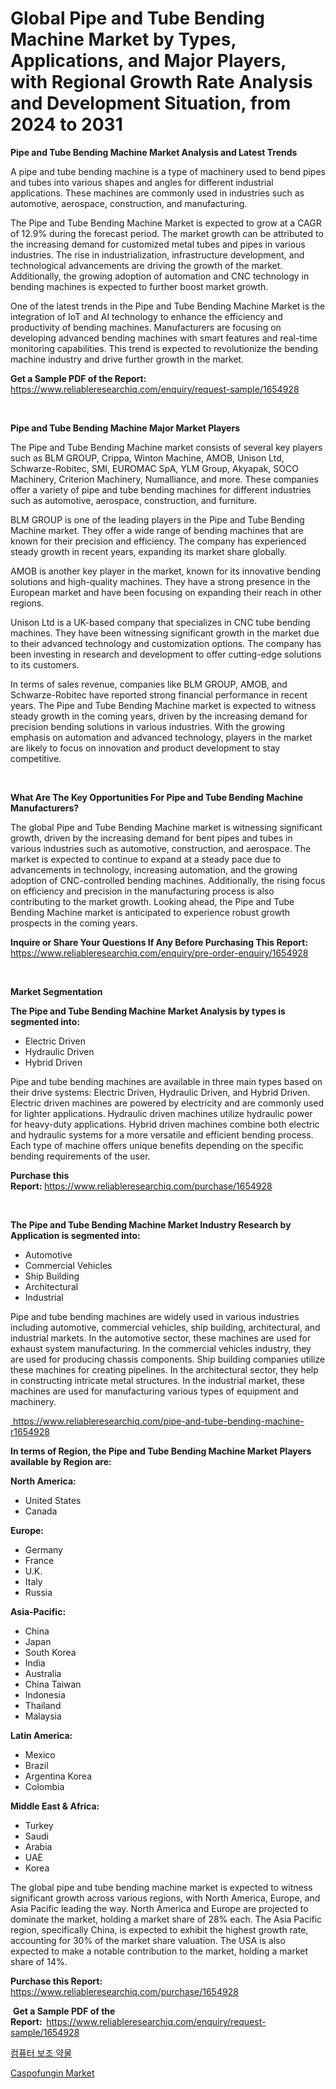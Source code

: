 <p><h1>Global Pipe and Tube Bending Machine Market by Types, Applications, and Major Players, with Regional Growth Rate Analysis and Development Situation, from 2024 to 2031</h1></p><p><strong>Pipe and Tube Bending Machine Market Analysis and Latest Trends</strong></p>
<p><p>A pipe and tube bending machine is a type of machinery used to bend pipes and tubes into various shapes and angles for different industrial applications. These machines are commonly used in industries such as automotive, aerospace, construction, and manufacturing.</p><p>The Pipe and Tube Bending Machine Market is expected to grow at a CAGR of 12.9% during the forecast period. The market growth can be attributed to the increasing demand for customized metal tubes and pipes in various industries. The rise in industrialization, infrastructure development, and technological advancements are driving the growth of the market. Additionally, the growing adoption of automation and CNC technology in bending machines is expected to further boost market growth.</p><p>One of the latest trends in the Pipe and Tube Bending Machine Market is the integration of IoT and AI technology to enhance the efficiency and productivity of bending machines. Manufacturers are focusing on developing advanced bending machines with smart features and real-time monitoring capabilities. This trend is expected to revolutionize the bending machine industry and drive further growth in the market.</p></p>
<p><strong>Get a Sample PDF of the Report:&nbsp;</strong> <a href="https://www.reliableresearchiq.com/enquiry/request-sample/1654928">https://www.reliableresearchiq.com/enquiry/request-sample/1654928</a></p>
<p>&nbsp;</p>
<p><strong>Pipe and Tube Bending Machine Major Market Players</strong></p>
<p><p>The Pipe and Tube Bending Machine market consists of several key players such as BLM GROUP, Crippa, Winton Machine, AMOB, Unison Ltd, Schwarze-Robitec, SMI, EUROMAC SpA, YLM Group, Akyapak, SOCO Machinery, Criterion Machinery, Numalliance, and more. These companies offer a variety of pipe and tube bending machines for different industries such as automotive, aerospace, construction, and furniture.</p><p>BLM GROUP is one of the leading players in the Pipe and Tube Bending Machine market. They offer a wide range of bending machines that are known for their precision and efficiency. The company has experienced steady growth in recent years, expanding its market share globally.</p><p>AMOB is another key player in the market, known for its innovative bending solutions and high-quality machines. They have a strong presence in the European market and have been focusing on expanding their reach in other regions.</p><p>Unison Ltd is a UK-based company that specializes in CNC tube bending machines. They have been witnessing significant growth in the market due to their advanced technology and customization options. The company has been investing in research and development to offer cutting-edge solutions to its customers.</p><p>In terms of sales revenue, companies like BLM GROUP, AMOB, and Schwarze-Robitec have reported strong financial performance in recent years. The Pipe and Tube Bending Machine market is expected to witness steady growth in the coming years, driven by the increasing demand for precision bending solutions in various industries. With the growing emphasis on automation and advanced technology, players in the market are likely to focus on innovation and product development to stay competitive.</p></p>
<p>&nbsp;</p>
<p><strong>What Are The Key Opportunities For Pipe and Tube Bending Machine Manufacturers?</strong></p>
<p><p>The global Pipe and Tube Bending Machine market is witnessing significant growth, driven by the increasing demand for bent pipes and tubes in various industries such as automotive, construction, and aerospace. The market is expected to continue to expand at a steady pace due to advancements in technology, increasing automation, and the growing adoption of CNC-controlled bending machines. Additionally, the rising focus on efficiency and precision in the manufacturing process is also contributing to the market growth. Looking ahead, the Pipe and Tube Bending Machine market is anticipated to experience robust growth prospects in the coming years.</p></p>
<p><strong>Inquire or Share Your Questions If Any Before Purchasing This Report:</strong> <a href="https://www.reliableresearchiq.com/enquiry/pre-order-enquiry/1654928">https://www.reliableresearchiq.com/enquiry/pre-order-enquiry/1654928</a></p>
<p>&nbsp;</p>
<p><strong>Market Segmentation</strong></p>
<p><strong>The Pipe and Tube Bending Machine Market Analysis by types is segmented into:</strong></p>
<p><ul><li>Electric Driven</li><li>Hydraulic Driven</li><li>Hybrid Driven</li></ul></p>
<p><p>Pipe and tube bending machines are available in three main types based on their drive systems: Electric Driven, Hydraulic Driven, and Hybrid Driven. Electric driven machines are powered by electricity and are commonly used for lighter applications. Hydraulic driven machines utilize hydraulic power for heavy-duty applications. Hybrid driven machines combine both electric and hydraulic systems for a more versatile and efficient bending process. Each type of machine offers unique benefits depending on the specific bending requirements of the user.</p></p>
<p><strong>Purchase this Report:&nbsp;</strong><a href="https://www.reliableresearchiq.com/purchase/1654928">https://www.reliableresearchiq.com/purchase/1654928</a></p>
<p>&nbsp;</p>
<p><strong>The Pipe and Tube Bending Machine Market Industry Research by Application is segmented into:</strong></p>
<p><ul><li>Automotive</li><li>Commercial Vehicles</li><li>Ship Building</li><li>Architectural</li><li>Industrial</li></ul></p>
<p><p>Pipe and tube bending machines are widely used in various industries including automotive, commercial vehicles, ship building, architectural, and industrial markets. In the automotive sector, these machines are used for exhaust system manufacturing. In the commercial vehicles industry, they are used for producing chassis components. Ship building companies utilize these machines for creating pipelines. In the architectural sector, they help in constructing intricate metal structures. In the industrial market, these machines are used for manufacturing various types of equipment and machinery.</p></p>
<p><a href="https://www.reliableresearchiq.com/pipe-and-tube-bending-machine-r1654928">&nbsp;https://www.reliableresearchiq.com/pipe-and-tube-bending-machine-r1654928</a></p>
<p><strong>In terms of Region, the Pipe and Tube Bending Machine Market Players available by Region are:</strong></p>
<p>
    <p> <strong> North America: </strong>
        <ul>
            <li>United States</li>
            <li>Canada</li>
        </ul>
        </p> 
    <p> <strong> Europe: </strong>
        <ul>
            <li>Germany</li>
            <li>France</li>
            <li>U.K.</li>
            <li>Italy</li>
            <li>Russia</li>
        </ul>
        </p> 
    <p> <strong> Asia-Pacific: </strong>
        <ul>
            <li>China</li>
            <li>Japan</li>
            <li>South Korea</li>
            <li>India</li>
            <li>Australia</li>
            <li>China Taiwan</li>
            <li>Indonesia</li>
            <li>Thailand</li>
            <li>Malaysia</li>
        </ul>
        </p> 
    <p> <strong> Latin America: </strong>
        <ul>
            <li>Mexico</li>
            <li>Brazil</li>
            <li>Argentina Korea</li>
            <li>Colombia</li>
        </ul>
        </p> 
    <p> <strong> Middle East & Africa: </strong>
        <ul>
            <li>Turkey</li>
            <li>Saudi</li>
            <li>Arabia</li>
            <li>UAE</li>
            <li>Korea</li>
        </ul>
    </p>
    </p>
<p><p>The global pipe and tube bending machine market is expected to witness significant growth across various regions, with North America, Europe, and Asia Pacific leading the way. North America and Europe are projected to dominate the market, holding a market share of 28% each. The Asia Pacific region, specifically China, is expected to exhibit the highest growth rate, accounting for 30% of the market share valuation. The USA is also expected to make a notable contribution to the market, holding a market share of 14%.</p></p>
<p><strong>Purchase this Report: </strong><a href="https://www.reliableresearchiq.com/purchase/1654928">https://www.reliableresearchiq.com/purchase/1654928</a></p>
<p>&nbsp;<strong>Get a Sample PDF of the Report:&nbsp;&nbsp;</strong><a href="https://www.reliableresearchiq.com/enquiry/request-sample/1654928">https://www.reliableresearchiq.com/enquiry/request-sample/1654928</a></p>
<p><strong></strong></p>
<p><p><a href="https://github.com/laholand/Market-Research-Report-List-5/blob/main/638004281737.md">컴퓨터 보조 약물</a></p><p><a href="https://github.com/nicholepatriciadoylenwnrjr0/Market-Research-Report-List-3/blob/main/caspofungin-market.md">Caspofungin Market</a></p></p>